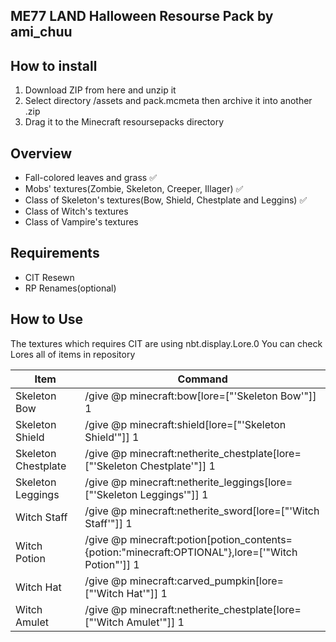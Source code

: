 ## ME77 LAND Halloween Resourse Pack by ami_chuu

## How to install
 1. Download ZIP from here and unzip it
 2. Select directory /assets and pack.mcmeta then archive it into another .zip
 4. Drag it to the Minecraft resoursepacks directory 

## Overview
  * Fall-colored leaves and grass ✅
  * Mobs' textures(Zombie, Skeleton, Creeper, Illager) ✅
  * Class of Skeleton's textures(Bow, Shield, Chestplate and Leggins) ✅
  * Class of Witch's textures
  * Class of Vampire's textures

## Requirements
  * CIT Resewn
  * RP Renames(optional)

## How to Use
  The textures which requires CIT are using nbt.display.Lore.0
  You can check Lores all of items in repository

  <table>
   <thead>
    <tr>
     <th>Item</th>
     <th>Command</th>
    </tr>
   </thead>
  <tbody>
   <tr>
    <td style="color=#00bebe">Skeleton Bow</td>
    <td>/give @p minecraft:bow[lore=["'Skeleton Bow'"]] 1</td>
   </tr>
   <tr>
    <td style="color=#00bebe">Skeleton Shield</td>
    <td>/give @p minecraft:shield[lore=["'Skeleton Shield'"]] 1</td>
   </tr>
   <tr>
    <td style="color=#00bebe">Skeleton Chestplate</td>
    <td>/give @p minecraft:netherite_chestplate[lore=["'Skeleton Chestplate'"]] 1</td>
   </tr>
   <tr>
    <td style="color=#00bebe">Skeleton Leggings</td>
    <td>/give @p minecraft:netherite_leggings[lore=["'Skeleton Leggings'"]] 1</td>
   </tr>
   <tr>
    <td style="color=#00bebe">Witch Staff</td>
    <td>/give @p minecraft:netherite_sword[lore=["'Witch Staff'"]] 1</td>
   </tr>
   <tr>
    <td style="color=#00bebe">Witch Potion</td>
    <td>/give @p minecraft:potion[potion_contents={potion:"minecraft:OPTIONAL"},lore=['"Witch Potion"']] 1</td>
   </tr>
   <tr>
    <td style="color=#00bebe">Witch Hat</td>
    <td>/give @p minecraft:carved_pumpkin[lore=["'Witch Hat'"]] 1</td>
   </tr>
   <tr>
    <td style="color=#00bebe">Witch Amulet</td>
    <td>/give @p minecraft:netherite_chestplate[lore=["'Witch Amulet'"]] 1</td>
   </tr>
  </tbody>
 </table>



